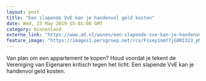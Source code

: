 ```yaml
---
layout: post
title: "Een slapende VvE kan je handenvol geld kosten"
date: Wed, 15 May 2019 15:01:00 GMT
category: binnenland
externe_link: "https://www.ad.nl/wonen/een-slapende-vve-kan-je-handenvol-geld-kosten~a966356fa/"
feature_image: "https://images1.persgroep.net/rcs/Fsxey1nmY7jG8RI323_pMnjDVwk/diocontent/148199901/_fitwidth/400/?appId=21791a8992982cd8da851550a453bd7f&quality=0.7"
---
```


Van plan om een appartement te kopen? Houd voordat je tekent de Vereniging van Eigenaren kritisch tegen het licht. Een slapende VvE kan je handenvol geld kosten.

